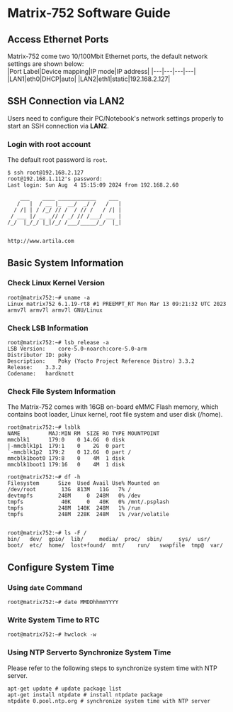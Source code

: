 # Matrix-752 Software Guide

## Access Ethernet Ports
Matrix-752 come two 10/100Mbit Ethernet ports, the default network settings are shown below:  
|Port Label|Device mapping|IP mode|IP address|
|---|---|---|---|
|LAN1|eth0|DHCP|auto|
|LAN2|eth1|static|192.168.2.127|

## SSH Connection via LAN2
Users need to configure their PC/Notebook's network settings properly to start an SSH connection via **LAN2**.

### Login with root account
The default root password is `root`.
```
$ ssh root@192.168.2.127
root@192.168.1.112's password: 
Last login: Sun Aug  4 15:15:09 2024 from 192.168.2.60

    ___    ____ ____________    ___ 
   /   |  / __ |_  __/  _/ /   /   |
  / /| | / /_/ // /  / // /   / /| |
 / ___ |/ __ _// / _/ // /___/ ___ |
/_/  |_/_/ |_|/_/ /___/_____/_/  |_|

                                    
http://www.artila.com

```
## Basic System Information
### Check Linux Kernel Version
```
root@matrix752:~# uname -a
Linux matrix752 6.1.19-rt8 #1 PREEMPT_RT Mon Mar 13 09:21:32 UTC 2023 armv7l armv7l armv7l GNU/Linux
```
### Check LSB Information
```
root@matrix752:~# lsb_release -a
LSB Version:	core-5.0-noarch:core-5.0-arm
Distributor ID:	poky
Description:	Poky (Yocto Project Reference Distro) 3.3.2
Release:	3.3.2
Codename:	hardknott
```

### Check File System Information 
The Matrix-752 comes with 16GB on-board eMMC Flash memory, which contains boot loader, Linux kernel, root file system and user disk (/home).  
```
root@matrix752:~# lsblk
NAME         MAJ:MIN RM  SIZE RO TYPE MOUNTPOINT
mmcblk1      179:0    0 14.6G  0 disk 
|-mmcblk1p1  179:1    0    2G  0 part 
`-mmcblk1p2  179:2    0 12.6G  0 part /
mmcblk1boot0 179:8    0    4M  1 disk 
mmcblk1boot1 179:16   0    4M  1 disk 

root@matrix752:~# df -h
Filesystem      Size  Used Avail Use% Mounted on
/dev/root        13G  813M   11G   7% /
devtmpfs        248M     0  248M   0% /dev
tmpfs            40K     0   40K   0% /mnt/.psplash
tmpfs           248M  140K  248M   1% /run
tmpfs           248M  228K  248M   1% /var/volatile


root@matrix752:~# ls -F /
bin/   dev/  gpio/  lib/	 media/  proc/	sbin/	  sys/	usr/
boot/  etc/  home/  lost+found/  mnt/	 run/	swapfile  tmp@	var/
```
## Configure System Time
### Using `date` Command
```
root@matrix752:~# date MMDDhhmmYYYY
```
### Write System Time to RTC
```
root@matrix752:~# hwclock -w
```
### Using NTP Serverto Synchronize System Time
Please refer to the following steps to synchronize system time with NTP server.
```
apt-get update # update package list
apt-get install ntpdate # install ntpdate package
ntpdate 0.pool.ntp.org # synchronize system time with NTP server
```

